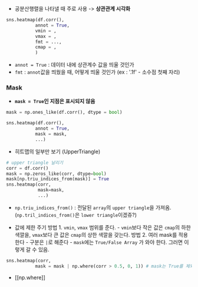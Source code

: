 - 공분산행렬을 나타낼 때 주로 사용 -> **상관관계 시각화**
```python
sns.heatmap(df.corr(), 
		   annot = True,
		   vmin = , 
		   vmax = , 
		   fmt = ...,
		   cmap = ,
		   ) 
```
- `annot = True` : 데이터 내에 상관계수 값을 띄울 것인가
- `fmt` : `annot`값을 띄웠을 때, 어떻게 띄울 것인가 (ex : '.1f' - 소수점 첫째 자리)

### Mask
- **`mask = True`인 지점은 표시되지 않음**
```python
mask = np.ones_like(df.corr(), dtype = bool)

sns.heatmap(df.corr(), 
		   annot = True,
		   mask = mask,
		   ...) 
```

- 히트맵의 일부만 보기  (UpperTriangle)
```python
# upper triangle 날리기
corr = df.corr()  
mask = np.zeros_like(corr, dtype=bool)  
mask[np.triu_indices_from(mask)] = True 
sns.heatmap(corr,
			mask=mask, 
			...)
```
- `np.triu_indices_from()` : 전달된 `array`의 `upper triangle`을 가져옴. (`np.tril_indices_from()`은 `lower triangle`이겠쥬?)

- 값에 제한 주기
	방법 1. `vmin`, `vmax` 범위를 준다.
		- `vmin`보다 작은 값은 `cmap`의 하한 색깔을, `vmax`보다 큰 값은 `cmap`의 상한 색깔을 갖는다.
	방법 2. 여러 mask를 적용한다
		- 구분은 `|`로 해준다
		- `mask`에는 `True/False Array` 가 와야 한다. 그러면 이렇게 갈 수 있음.
```python
sns.heatmap(corr,
		   mask = mask | np.where(corr > 0.5, 0, 1)) # mask는 True를 제외하므로 거꾸로 줌
```
- [[np.where]] 